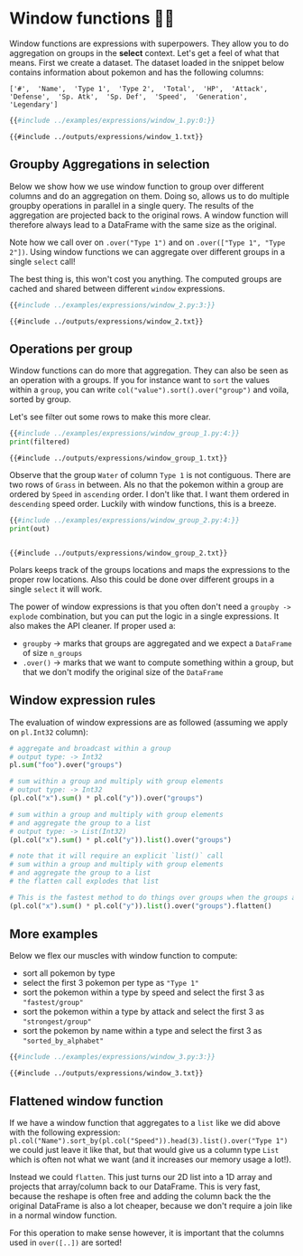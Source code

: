 # Window functions 🚀🚀

Window functions are expressions with superpowers. They allow you to do aggregation on groups in the
**select** context. Let's get a feel of what that means. First we create a dataset. The dataset loaded in the
snippet below contains information about pokemon and has the following columns:

`['#',  'Name',  'Type 1',  'Type 2',  'Total',  'HP',  'Attack',  'Defense',  'Sp. Atk',  'Sp. Def',  'Speed',  'Generation',  'Legendary']`

```python
{{#include ../examples/expressions/window_1.py:0:}}
```

```text
{{#include ../outputs/expressions/window_1.txt}}
```

## Groupby Aggregations in selection

Below we show how we use window function to group over different columns and do an aggregation on them.
Doing so, allows us to do multiple groupby operations in parallel in a single query. The results of the aggregation
are projected back to the original rows. A window function will therefore always lead to a DataFrame with the same size
as the original.

Note how we call over on `.over("Type 1")` and on `.over(["Type 1", "Type 2"])`. Using window functions we can aggregate
over different groups in a single `select` call!

The best thing is, this won't cost you anything. The computed groups are cached and shared between different `window` expressions.

```python
{{#include ../examples/expressions/window_2.py:3:}}
```

```text
{{#include ../outputs/expressions/window_2.txt}}
```

## Operations per group

Window functions can do more that aggregation. They can also be seen as an operation with a groups. If you for instance
want to `sort` the values within a `group`, you can write `col("value").sort().over("group")` and voila, sorted by group.

Let's see filter out some rows to make this more clear.

```python
{{#include ../examples/expressions/window_group_1.py:4:}}
print(filtered)
```

```text
{{#include ../outputs/expressions/window_group_1.txt}}
```

Observe that the group `Water` of column `Type 1` is not contiguous. There are two rows of `Grass` in between. Als no
that the pokemon within a group are ordered by `Speed` in `ascending` order. I don't like that. I want them ordered in
`descending` speed order. Luckily with window functions, this is a breeze.

```python
{{#include ../examples/expressions/window_group_2.py:4:}}
print(out)
```

```text

{{#include ../outputs/expressions/window_group_2.txt}}
```

Polars keeps track of the groups locations and maps the expressions to the proper row locations. Also this could be done
over different groups in a single `select` it will work.

The power of window expressions is that you often don't need a `groupby -> explode` combination, but you can put the logic in a
single expressions. It also makes the API cleaner. If proper used a:

- `groupby` -> marks that groups are aggregated and we expect a `DataFrame` of size `n_groups`
- `.over()` -> marks that we want to compute something within a group, but that we don't modify the original size of the `DataFrame`

## Window expression rules

The evaluation of window expressions are as followed (assuming we apply on `pl.Int32` column):

```python
# aggregate and broadcast within a group
# output type: -> Int32
pl.sum("foo").over("groups")

# sum within a group and multiply with group elements
# output type: -> Int32
(pl.col("x").sum() * pl.col("y")).over("groups")

# sum within a group and multiply with group elements 
# and aggregate the group to a list
# output type: -> List(Int32)
(pl.col("x").sum() * pl.col("y")).list().over("groups")

# note that it will require an explicit `list()` call
# sum within a group and multiply with group elements 
# and aggregate the group to a list
# the flatten call explodes that list

# This is the fastest method to do things over groups when the groups are sorted
(pl.col("x").sum() * pl.col("y")).list().over("groups").flatten()
```

## More examples

Below we flex our muscles with window function to compute:

- sort all pokemon by type
- select the first 3 pokemon per type as `"Type 1"`
- sort the pokemon within a type by speed and select the first 3 as `"fastest/group"`
- sort the pokemon within a type by attack and select the first 3 as `"strongest/group"`
- sort the pokemon by name within a type and select the first 3 as `"sorted_by_alphabet"`

```python
{{#include ../examples/expressions/window_3.py:3:}}
```

```text
{{#include ../outputs/expressions/window_3.txt}}
```

## Flattened window function

If we have a window function that aggregates to a `list` like we did above with the following expression:
`pl.col("Name").sort_by(pl.col("Speed")).head(3).list().over("Type 1")` we could just leave it like that, but that
would give us a column type `List` which is often not what we want (and it increases our memory usage a lot!).

Instead we could `flatten`. This just turns our 2D list into a 1D array and projects that array/column back to our DataFrame.
This is very fast, because the reshape is often free and adding the column back the the original DataFrame is also a lot cheaper,
because we don't require a join like in a normal window function.

For this operation to make sense however, it is important that the columns used in `over([..])` are sorted!

